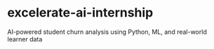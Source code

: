 # excelerate-ai-internship
AI-powered student churn analysis using Python, ML, and real-world learner data
